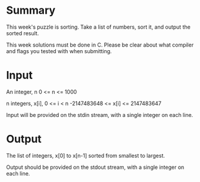 # Summary

This week's puzzle is sorting. Take a list of numbers, sort it, and output the sorted result.

This week solutions must be done in C. Please be clear about what compiler and flags you tested with when submitting.

# Input

An integer, n
0 <= n <= 1000

n integers, x[i], 0 <= i < n
-2147483648 <= x[i] <= 2147483647

Input will be provided on the stdin stream, with a single integer on each line.

# Output

The list of integers, x[0] to x[n-1] sorted from smallest to largest.

Output should be provided on the stdout stream, with a single integer on each line.
